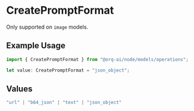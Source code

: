 # CreatePromptFormat

Only supported on `image` models.

## Example Usage

```typescript
import { CreatePromptFormat } from "@orq-ai/node/models/operations";

let value: CreatePromptFormat = "json_object";
```

## Values

```typescript
"url" | "b64_json" | "text" | "json_object"
```